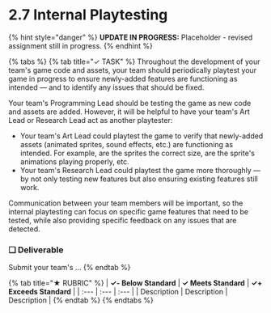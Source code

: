 # 2.7 Internal Playtesting

{% hint style="danger" %}
**UPDATE IN PROGRESS:** Placeholder - revised assignment still in progress.
{% endhint %}

{% tabs %}
{% tab title="✓ TASK" %}
Throughout the development of your team's game code and assets, your team should periodically playtest your game in progress to ensure newly-added features are functioning as intended — and to identify any issues that should be fixed.

Your team's Programming Lead should be testing the game as new code and assets are added. However, it will be helpful to have your team's Art Lead or Research Lead act as another playtester:

* Your team's Art Lead could playtest the game to verify that newly-added assets \(animated sprites, sound effects, etc.\) are functioning as intended. For example, are the sprites the correct size, are the sprite's animations playing properly, etc.
* Your team's Research Lead could playtest the game more thoroughly — by not only testing new features but also ensuring existing features still work.

Communication between your team members will be important, so the internal playtesting can focus on specific game features that need to be tested, while also providing specific feedback on any issues that are detected.

### **❏ Deliverable**

Submit your team's ...
{% endtab %}

{% tab title="★ RUBRIC" %}
| **✓- Below Standard** | **✓ Meets Standard** | **✓+ Exceeds Standard** |
| :--- | :--- | :--- |
| Description | Description | Description |
{% endtab %}
{% endtabs %}

